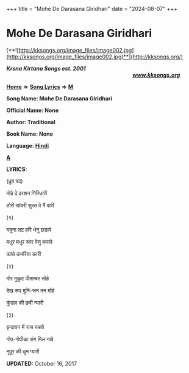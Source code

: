 +++
title = "Mohe De Darasana Giridhari"
date = "2024-08-07"
+++

# Mohe De Darasana Giridhari
[**![http://kksongs.org/image_files/image002.jpg](http://kksongs.org/image_files/image002.jpg)**](http://kksongs.org/)

**_Krsna Kirtana Songs est. 2001_**                                                                                                                                                **_www.kksongs.org_**

**[Home](http://kksongs.org/)** **⇒** **[Song Lyrics](http://kksongs.org/lyrics.html)** **⇒** **[M](http://kksongs.org/songs/song_m.html)**

**Song Name: Mohe De Darasana Giridhari**

**Official Name: None**

**Author: Traditional**

**Book Name: None**

**Language: [Hindi](http://kksongs.org/language/list/hindi.html)**

**[A](http://kksongs.org/songs/m/mohededarasanagiridhari.html)**

**LYRICS:**

(ध्रुव पद)

मोहे दे दरशन गिरिधारी

तोरी सांवरी सुरत पे मैं वारी

(१)

यमुना तट हरि धेनु छड़ावे

मधुर मधुर स्वर वेणु बजावे

कांधे कमरिया कारी

(२)

मोर मुकुट पीताम्बर सोहे

देख रूप मुनि\-जन मन मोहे

कुंडल की छवी न्यारी

(३)

वृन्दावन में रास रचावे

गोप\-गोपीका संग मिल गावे

नूपुर की धुन प्यारी

**UPDATED:** October 16, 2017